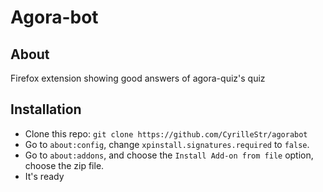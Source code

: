 # Agora-bot
## About
Firefox extension showing good answers of agora-quiz's quiz
## Installation
- Clone this repo: ```git clone https://github.com/CyrilleStr/agorabot```
- Go to ```about:config```, change ```xpinstall.signatures.required``` to ```false```.
- Go to ```about:addons```, and choose the ```Install Add-on from file``` option, choose the zip file.
- It's ready